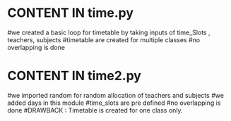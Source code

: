 # CONTENT IN time.py
#we created a basic loop for timetable by taking inputs of time_Slots , teachers, subjects
#timetable are created for multiple classes
#no overlapping is done 

# CONTENT IN time2.py
#we imported random for random allocation of teachers and subjects
#we added days in this module
#time_slots are pre defined
#no overlapping is done
#DRAWBACK : Timetable is created for one class only.
